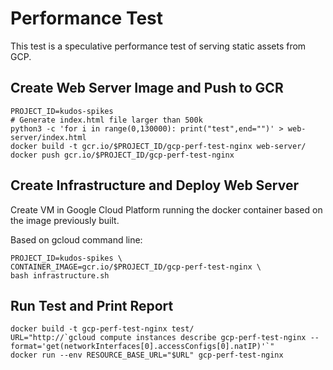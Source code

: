 # Performance Test
This test is a speculative performance test of serving static assets from GCP.

## Create Web Server Image and Push to GCR
```
PROJECT_ID=kudos-spikes
# Generate index.html file larger than 500k
python3 -c 'for i in range(0,130000): print("test",end="")' > web-server/index.html
docker build -t gcr.io/$PROJECT_ID/gcp-perf-test-nginx web-server/
docker push gcr.io/$PROJECT_ID/gcp-perf-test-nginx
```

## Create Infrastructure and Deploy Web Server
Create VM in Google Cloud Platform running the docker container based on the image previously built.

Based on gcloud command line:

```
PROJECT_ID=kudos-spikes \
CONTAINER_IMAGE=gcr.io/$PROJECT_ID/gcp-perf-test-nginx \
bash infrastructure.sh
```

## Run Test and Print Report
```
docker build -t gcp-perf-test-nginx test/
URL="http://`gcloud compute instances describe gcp-perf-test-nginx --format='get(networkInterfaces[0].accessConfigs[0].natIP)'`"
docker run --env RESOURCE_BASE_URL="$URL" gcp-perf-test-nginx
```
